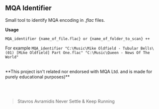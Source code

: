 MQA Identifier
-
Small tool to identify MQA encoding in *.flac* files.


**Usage**

```MQA_identifier {name_of_file.flac} or {name_of_folder_to_scan} ++```

For example
```MQA_identifier "C:\Music\Mike Oldfield - Tubular Bells\(01) [Mike Oldfield] Part One.flac" "C:\Music\Queen - News Of The World"```

<br>
**This project isn't related nor endorsed with MQA Ltd. and is made for purely educational purposes)**

<br><br>
>  Stavros Avramidis Never Settle & Keep Running
